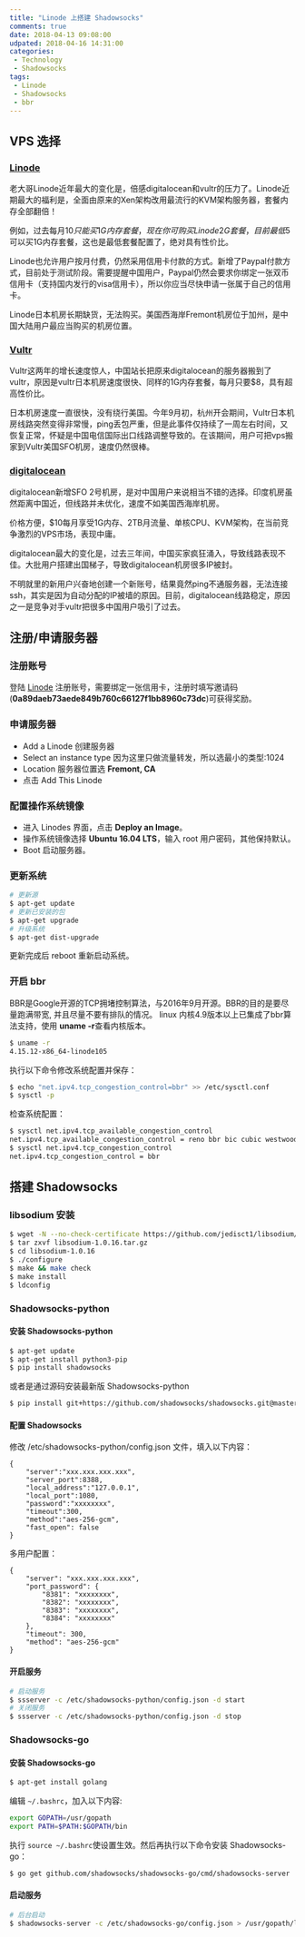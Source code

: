 ```yaml
---
title: "Linode 上搭建 Shadowsocks"
comments: true
date: 2018-04-13 09:08:00
udpated: 2018-04-16 14:31:00
categories:
 - Technology
 - Shadowsocks
tags:
 - Linode
 - Shadowsocks
 - bbr
---
```


## VPS 选择

### [Linode](https://www.linode.com/?r=0a89daeb73aede849b760c66127f1bb8960c73dc)

老大哥Linode近年最大的变化是，倍感digitalocean和vultr的压力了。Linode近期最大的福利是，全面由原来的Xen架构改用最流行的KVM架构服务器，套餐内存全部翻倍！

例如，过去每月$10只能买1G内存套餐，现在你可购买Linode 2G套餐，目前最低$5可以买1G内存套餐，这也是最低套餐配置了，绝对具有性价比。

Linode也允许用户按月付费，仍然采用信用卡付款的方式。新增了Paypal付款方式，目前处于测试阶段。需要提醒中国用户，Paypal仍然会要求你绑定一张双币信用卡（支持国内发行的visa信用卡），所以你应当尽快申请一张属于自己的信用卡。

Linode日本机房长期缺货，无法购买。美国西海岸Fremont机房位于加州，是中国大陆用户最应当购买的机房位置。

### [Vultr](www.vultr.com)

Vultr这两年的增长速度惊人，中国站长把原来digitalocean的服务器搬到了vultr，原因是vultr日本机房速度很快、同样的1G内存套餐，每月只要$8，具有超高性价比。

日本机房速度一直很快，没有绕行美国。今年9月初，杭州开会期间，Vultr日本机房线路突然变得非常慢，ping丢包严重，但是此事件仅持续了一周左右时间，又恢复正常，怀疑是中国电信国际出口线路调整导致的。在该期间，用户可把vps搬家到Vultr美国SFO机房，速度仍然很棒。

### [digitalocean](www.digitalocean.com)

digitalocean新增SFO 2号机房，是对中国用户来说相当不错的选择。印度机房虽然距离中国近，但线路并未优化，速度不如美国西海岸机房。

价格方便，$10每月享受1G内存、2TB月流量、单核CPU、KVM架构，在当前竞争激烈的VPS市场，表现中庸。

digitalocean最大的变化是，过去三年间，中国买家疯狂涌入，导致线路表现不佳。大批用户搭建出国梯子，导致digitalocean机房很多IP被封。

不明就里的新用户兴奋地创建一个新账号，结果竟然ping不通服务器，无法连接ssh，其实是因为自动分配的IP被墙的原因。目前，digitalocean线路稳定，原因之一是竞争对手vultr把很多中国用户吸引了过去。
<!-- more -->

## 注册/申请服务器

### 注册账号

登陆 [Linode](https://www.linode.com/?r=0a89daeb73aede849b760c66127f1bb8960c73dc) 注册账号，需要绑定一张信用卡，注册时填写邀请码(**0a89daeb73aede849b760c66127f1bb8960c73dc**)可获得奖励。

### 申请服务器
* Add a Linode 创建服务器
* Select an instance type 因为这里只做流量转发，所以选最小的类型:1024
* Location 服务器位置选 **Fremont, CA**
* 点击 Add This Linode

### 配置操作系统镜像
* 进入 Linodes 界面，点击 **Deploy an Image**。
* 操作系统镜像选择 **Ubuntu 16.04 LTS**，输入 root 用户密码，其他保持默认。
* Boot 启动服务器。

### 更新系统
```sh
# 更新源
$ apt-get update
# 更新已安装的包
$ apt-get upgrade
# 升级系统
$ apt-get dist-upgrade
```
更新完成后 reboot 重新启动系统。

### 开启 bbr
BBR是Google开源的TCP拥堵控制算法，与2016年9月开源。BBR的目的是要尽量跑满带宽, 并且尽量不要有排队的情况。
linux 内核4.9版本以上已集成了bbr算法支持，使用 **uname -r**查看内核版本。
```sh
$ uname -r
4.15.12-x86_64-linode105
```
执行以下命令修改系统配置并保存：
```sh
$ echo "net.ipv4.tcp_congestion_control=bbr" >> /etc/sysctl.conf
$ sysctl -p
```
检查系统配置：
```sh
$ sysctl net.ipv4.tcp_available_congestion_control
net.ipv4.tcp_available_congestion_control = reno bbr bic cubic westwood htcp
$ sysctl net.ipv4.tcp_congestion_control
net.ipv4.tcp_congestion_control = bbr
```


## 搭建 Shadowsocks

### libsodium 安装
```sh
$ wget -N --no-check-certificate https://github.com/jedisct1/libsodium/releases/download/1.0.16/libsodium-1.0.16.tar.gz
$ tar zxvf libsodium-1.0.16.tar.gz
$ cd libsodium-1.0.16
$ ./configure
$ make && make check
$ make install
$ ldconfig
```

### Shadowsocks-python

#### 安装 Shadowsocks-python
```sh
$ apt-get update
$ apt-get install python3-pip
$ pip install shadowsocks
```
或者是通过源码安装最新版 Shadowsocks-python
```sh
$ pip install git+https://github.com/shadowsocks/shadowsocks.git@master
```

#### 配置 Shadowsocks
修改 /etc/shadowsocks-python/config.json 文件，填入以下内容：
```
{
    "server":"xxx.xxx.xxx.xxx",
    "server_port":8388,
    "local_address":"127.0.0.1",
    "local_port":1080,
    "password":"xxxxxxxx",
    "timeout":300,
    "method":"aes-256-gcm",
    "fast_open": false
}
```
多用户配置：
```
{
    "server": "xxx.xxx.xxx.xxx",
    "port_password": {
        "8381": "xxxxxxxx",
        "8382": "xxxxxxxx",
        "8383": "xxxxxxxx",
        "8384": "xxxxxxxx"
    },
    "timeout": 300,
    "method": "aes-256-gcm"
}
```

#### 开启服务
```sh
# 启动服务
$ ssserver -c /etc/shadowsocks-python/config.json -d start
# 关闭服务
$ ssserver -c /etc/shadowsocks-python/config.json -d stop
```

### Shadowsocks-go

#### 安装 Shadowsocks-go
```sh
$ apt-get install golang
```
编辑 `~/.bashrc`，加入以下内容:
```sh
export GOPATH=/usr/gopath
export PATH=$PATH:$GOPATH/bin
```
执行 `source ~/.bashrc`使设置生效。然后再执行以下命令安装 Shadowsocks-go：
```sh
$ go get github.com/shadowsocks/shadowsocks-go/cmd/shadowsocks-server
```

#### 启动服务
```sh
# 后台启动
$ shadowsocks-server -c /etc/shadowsocks-go/config.json > /usr/gopath/log/log &
```
